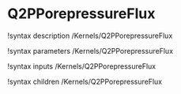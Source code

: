 <!-- MOOSE Documentation Stub: Remove this when content is added. -->

# Q2PPorepressureFlux

!syntax description /Kernels/Q2PPorepressureFlux

!syntax parameters /Kernels/Q2PPorepressureFlux

!syntax inputs /Kernels/Q2PPorepressureFlux

!syntax children /Kernels/Q2PPorepressureFlux
